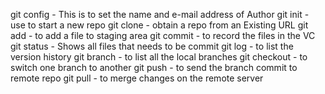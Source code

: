 git config - This is to set the name and e-mail address of Author 
git init - use to start a new repo
git clone - obtain a repo from an Existing URL
git add - to add a file to staging area
git commit - to record the files in the VC
git status - Shows all files that needs to be commit 
git log - to list the version history
git branch - to list all the local branches
git checkout - to switch one branch to another 
git push - to send the branch commit to remote repo
git pull - to merge changes on the remote server 

